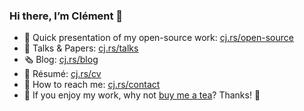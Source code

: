 ### Hi there, I’m Clément 👋

- 🚀 Quick presentation of my open-source work: [cj.rs/open-source](https://cj.rs/open-source/?ref=gh-profile)
- 💬 Talks & Papers: [cj.rs/talks](https://cj.rs/paper/?ref=gh-profile)
- 🗞️ Blog: [cj.rs/blog](https://cj.rs/blog/?ref=gh-profile)
- 💼 Résumé: [cj.rs/cv](https://cj.rs/cv/?ref=gh-profile)
- 📮 How to reach me: [cj.rs/contact](https://cj.rs/contact/?ref=gh-profile)
- 🍵 If you enjoy my work, why not [buy me a tea](https://cj.rs/donate/)? Thanks! 🙏

<!--
**cljoly/cljoly** is a ✨ _special_ ✨ repository because its `README.md` (this file) appears on your GitHub profile.

Here are some ideas to get you started:

- 🔭 I’m currently working on ...
- 🌱 I’m currently learning ...
- 👯 I’m looking to collaborate on ...
- 🤔 I’m looking for help with ...
- 💬 Ask me about ...
- 📫 How to reach me: ...
- 😄 Pronouns: ...
- ⚡ Fun fact: ...
-->
